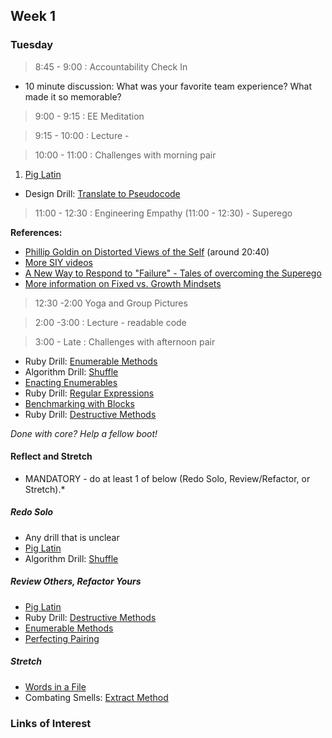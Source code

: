 ## Week 1

### Tuesday

> 8:45 - 9:00 : Accountability Check In

  - 10 minute discussion:  What was your favorite team experience?  What made it so memorable?

> 9:00 - 9:15 : EE Meditation

> 9:15 - 10:00 : Lecture -

> 10:00 - 11:00 : Challenges with morning pair

1. [Pig Latin](https://github.com/sea-lions-2014/pig-latin-challenge)
- Design Drill: [Translate to Pseudocode](https://github.com/sea-lions-2014/design-drill-translate-to-pseudocode-challenge)

> 11:00 - 12:30 : Engineering Empathy (11:00 - 12:30) - Superego

**References:**
- [Phillip Goldin on Distorted Views of the Self](http://www.youtube.com/watch?v=bKtBxxR0JRM#t=1243) (around 20:40)
- [More SIY videos](http://www.siyli.org/take-the-course/siy-curriculum/)
- [A New Way to Respond to "Failure" - Tales of overcoming the Superego](http://www.youtube.com/watch?v=_tjYoKCBYag)
- [More information on Fixed vs. Growth Mindsets](http://michaelgr.com/2007/04/15/fixed-mindset-vs-growth-mindset-which-one-are-you/)

> 12:30 -2:00 Yoga and Group Pictures

> 2:00 -3:00 : Lecture - readable code

> 3:00 - Late : Challenges with afternoon pair

- Ruby Drill: [Enumerable Methods](https://github.com/sea-lions-2014/ruby-drill-enumerable-methods-challenge)
- Algorithm Drill: [Shuffle](https://github.com/sea-lions-2014/algorithm-drill-shuffle-challenge)
- [Enacting Enumerables](https://github.com/sea-lions-2014/enacting-enumerables-challenge)
- Ruby Drill: [Regular Expressions](https://github.com/sea-lions-2014/ruby-drill-regular-expressions-challenge)
- [Benchmarking with Blocks](https://github.com/sea-lions-2014/simple-benchmarking-with-blocks-challenge)
- Ruby Drill: [Destructive Methods](https://github.com/sea-lions-2014/ruby-drill-destructive-methods-challenge)

*Done with core? Help a fellow boot!*

#### Reflect and Stretch

* MANDATORY - do at least 1 of below (Redo Solo, Review/Refactor, or Stretch).*

##### Redo Solo

- Any drill that is unclear
- [Pig Latin](https://github.com/sea-lions-2014/pig-latin-challenge)
- Algorithm Drill: [Shuffle](https://github.com/sea-lions-2014/algorithm-drill-shuffle-challenge)

##### Review Others, Refactor Yours

- [Pig Latin](https://github.com/sea-lions-2014/review-others-refactor-yours-pig-latin-challenge)
- Ruby Drill: [Destructive Methods](https://github.com/sea-lions-2014/ruby-drill-destructive-methods-challenge)
- [Enumerable Methods](https://github.com/sea-lions-2014/review-enumerable-methods-challenge)
- [Perfecting Pairing](https://github.com/sea-lions-2014/perfecting-pairing-challenge)

##### Stretch

- [Words in a File](https://github.com/sea-lions-2014/words-in-a-file-challenge)
- Combating Smells: [Extract Method](https://github.com/sea-lions-2014/combating-smells-extract-method-challenge)


### Links of Interest
